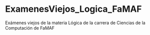 # ExamenesViejos_Logica_FaMAF
Exámenes viejos de la materia Lógica de la carrera de Ciencias de la Computación de FaMAF
